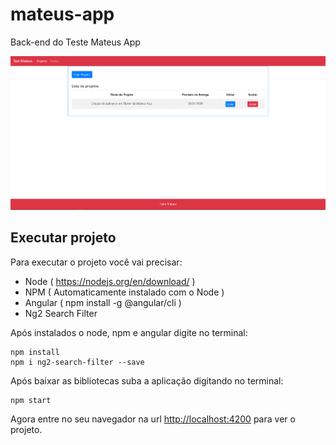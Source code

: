 # mateus-app
Back-end do Teste Mateus App

  ![alt text](https://raw.githubusercontent.com/enosgomes/mateus-test-frontend/master/src/assets/telainicial.png)

## Executar projeto
Para executar o projeto você vai precisar:
- Node ( https://nodejs.org/en/download/ ) 
- NPM ( Automaticamente instalado com o Node )
- Angular ( npm install -g @angular/cli )
- Ng2 Search Filter

Após instalados o node, npm e angular digite no terminal:

````
npm install
npm i ng2-search-filter --save
````
Após baixar as bibliotecas suba a aplicação digitando no terminal:

````
npm start
````

Agora entre no seu navegador na url <http://localhost:4200> para ver o projeto.
